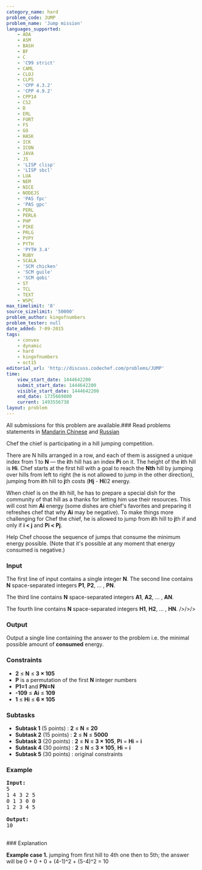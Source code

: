 ```yaml
---
category_name: hard
problem_code: JUMP
problem_name: 'Jump mission'
languages_supported:
    - ADA
    - ASM
    - BASH
    - BF
    - C
    - 'C99 strict'
    - CAML
    - CLOJ
    - CLPS
    - 'CPP 4.3.2'
    - 'CPP 4.9.2'
    - CPP14
    - CS2
    - D
    - ERL
    - FORT
    - FS
    - GO
    - HASK
    - ICK
    - ICON
    - JAVA
    - JS
    - 'LISP clisp'
    - 'LISP sbcl'
    - LUA
    - NEM
    - NICE
    - NODEJS
    - 'PAS fpc'
    - 'PAS gpc'
    - PERL
    - PERL6
    - PHP
    - PIKE
    - PRLG
    - PYPY
    - PYTH
    - 'PYTH 3.4'
    - RUBY
    - SCALA
    - 'SCM chicken'
    - 'SCM guile'
    - 'SCM qobi'
    - ST
    - TCL
    - TEXT
    - WSPC
max_timelimit: '8'
source_sizelimit: '50000'
problem_author: kingofnumbers
problem_tester: null
date_added: 7-09-2015
tags:
    - convex
    - dynamic
    - hard
    - kingofnumbers
    - oct15
editorial_url: 'http://discuss.codechef.com/problems/JUMP'
time:
    view_start_date: 1444642200
    submit_start_date: 1444642200
    visible_start_date: 1444642200
    end_date: 1735669800
    current: 1493556738
layout: problem
---
```

All submissions for this problem are available.###  Read problems statements in [Mandarin Chinese](http://www.codechef.com/download/translated/OCT15/mandarin/JUMP.pdf) and [Russian](http://www.codechef.com/download/translated/OCT15/russian/JUMP.pdf) 

Chef the chief is participating in a hill jumping competition.

There are N hills arranged in a row, and each of them is assigned a unique index from 1 to **N** — the **i**th hill has an index **Pi** on it. The height of the **i**th hill is **Hi**.
Chef starts at the first hill with a goal to reach the **Nth** hill by jumping over hills from left to right (he is not allowed to jump in the other direction), jumping from **i**th hill to **j**th costs (**Hj** - **Hi**)2 energy.

When chief is on the **i**th hill, he has to prepare a special dish for the community of that hill as a thanks for letting him use their resources. This will cost him **Ai** energy (some dishes are chief's favorites and preparing it refreshes chef that why **Ai** may be negative). To make things more challenging for Chef the chief, he is allowed to jump from **i**th hill to **j**th if and only if **i < j** and **Pi < Pj**.

Help Chef choose the sequence of jumps that consume the minimum energy possible. (Note that it's possible at any moment that energy consumed is negative.)

### Input

The first line of input contains a single integer **N**.
The second line contains **N** space-separated integers **P1**, **P2**, ... , **PN**.

The third line contains **N** space-separated integers **A1**, **A2**, ... , **AN**.

The fourth line contains **N** space-separated integers **H1**, **H2**, ... , **HN**.
/>/>/>

### Output

Output a single line containing the answer to the problem i.e. the minimal possible amount of **consumed** energy.

### Constraints

- **2** ≤ **N** ≤ **3 × 105**
- **P** is a permutation of the first **N** integer numbers
- **P1=1** and **PN=N**
- **-109** ≤ **Ai** ≤ **109**
- **1** ≤ **Hi** ≤ **6 × 105**

### Subtasks

- **Subtask 1** (5 points) : **2** ≤ **N** ≤ **20**
- **Subtask 2** (15 points) : **2** ≤ **N** ≤ **5000**
- **Subtask 3** (20 points) : **2** ≤ **N** ≤ **3 × 105**, **Pi** = **Hi** = **i**
- **Subtask 4** (30 points) : **2** ≤ **N** ≤ **3 × 105**, **Hi** = **i**
- **Subtask 5** (30 points) : original constraints

### Example

<pre><b>Input:</b>
<tt>5
1 4 3 2 5
0 1 3 0 0
1 2 3 4 5</tt>

<b>Output:</b>
<tt>10</tt>

</pre>### Explanation

**Example case 1.** jumping from first hill to 4th one then to 5th; the answer will be 0 + 0 + 0 + (4-1)^2 + (5-4)^2 = 10
